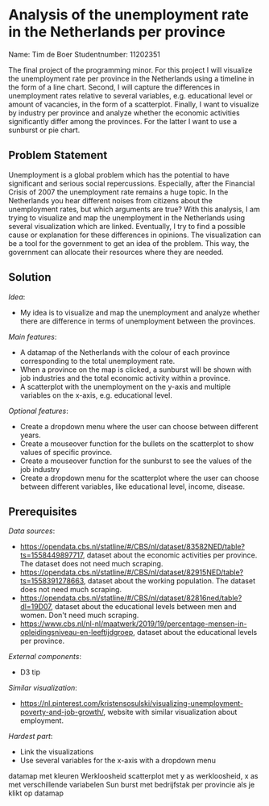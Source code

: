 # Analysis of the unemployment rate in the Netherlands per province

Name: Tim de Boer
Studentnumber: 11202351

The final project of the programming minor. For this project I will visualize the unemployment rate per province in the Netherlands using a timeline in the form of a line chart. Second, I will capture the differences in unemployment rates relative to several variables, e.g. educational level or amount of vacancies, in the form of a scatterplot. Finally, I want to visualize by industry per province and analyze whether the economic activities significantly differ among the provinces. For the latter I want to use a sunburst or pie chart.

__Problem Statement__
---
Unemployment is a global problem which has the potential to have significant and serious social repercussions. Especially, after the Financial Crisis of 2007 the unemployment rate remains a huge topic. In the Netherlands you hear different noises from citizens about the unemployment rates, but which arguments are true? With this analysis, I am trying to visualize and map the unemployment in the Netherlands using several visualization which are linked. Eventually, I try to find a possible cause or explanation for these differences in opinions. The visualization can be a tool for the government to get an idea of the problem. This way, the government can allocate their resources where they are needed.  

__Solution__
---
*Idea*:
- My idea is to visualize and map the unemployment and analyze whether there are difference in terms of unemployment between the provinces.

*Main features*:
- A datamap of the Netherlands with the colour of each province corresponding to the total unemployment rate.
- When a province on the map is clicked, a sunburst will be shown with job industries and the total economic activity within a province.
- A scatterplot with the unemployment on the y-axis and multiple variables on the x-axis, e.g. educational level.

*Optional features*:
- Create a dropdown menu where the user can choose between different years.
- Create a mouseover function for the bullets on the scatterplot to show values of specific province.
- Create a mouseover function for the sunburst to see the values of the job industry
- Create a dropdown menu for the scatterplot where the user can choose between different variables, like educational level, income, disease.

__Prerequisites__
---
*Data sources*:
- https://opendata.cbs.nl/statline/#/CBS/nl/dataset/83582NED/table?ts=1558449897717, dataset about the economic activities per province. The dataset does not need much scraping.
- https://opendata.cbs.nl/statline/#/CBS/nl/dataset/82915NED/table?ts=1558391278663, dataset about the working population. The dataset does not need much scraping.
- https://opendata.cbs.nl/statline/#/CBS/nl/dataset/82816ned/table?dl=19D07, dataset about the educational levels between men and women. Don't need much scraping.
- https://www.cbs.nl/nl-nl/maatwerk/2019/19/percentage-mensen-in-opleidingsniveau-en-leeftijdgroep, dataset about the educational levels per province.

*External components*:
 - D3 tip

 *Similar visualization*:
 - https://nl.pinterest.com/kristensosulski/visualizing-unemployment-poverty-and-job-growth/, website with similar visualization about employment.

 *Hardest part*:
 - Link the visualizations
 - Use several variables for the x-axis with a dropdown menu


<!-- Arbeidsmarkt situatie jongeren tussen 15 en 27 jaar per gemeente in Nederland, met wel of geen uitkering - datamap
Verschillen tussen onderwijsniveau en werkloosheid onder jongeren - stacked barchart
Verloop van werkloosheid onder jongeren over de jaren vergelijking per leeftijdsgroep man en vrouw - linechart


Werkloosheid man en vrouw per leeftijdsgroep - linechart/barchart
Het opleidingsniveau per provincie in combinatie met werkloosheid per gemeente - scatterplot x: % opleidingsniveau y: werkloosheid


Jeugdwerkloosheid met linechart man en vrouw -->

datamap met kleuren Werkloosheid
scatterplot met y as werkloosheid, x as met verschillende variabelen
Sun burst met bedrijfstak per provincie als je klikt op datamap
